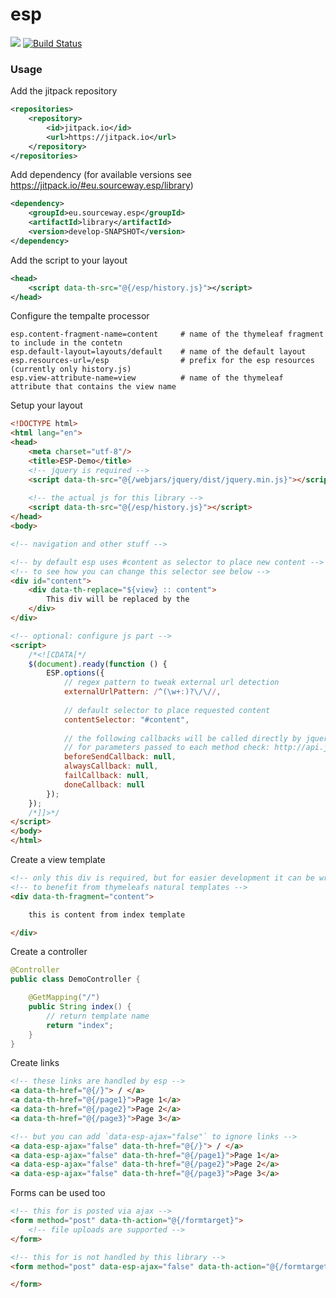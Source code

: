 # esp

[![](https://jitpack.io/v/eu.sourceway.esp/library.svg)](https://jitpack.io/#eu.sourceway.esp/library)
[![Build Status](https://travis-ci.org/sourceway/esp.svg?branch=develop)](https://travis-ci.org/sourceway/esp)

### Usage

Add the jitpack repository
```xml
<repositories>
    <repository>
        <id>jitpack.io</id>
        <url>https://jitpack.io</url>
    </repository>
</repositories>
```

Add dependency (for available versions see https://jitpack.io/#eu.sourceway.esp/library)
```xml
<dependency>
    <groupId>eu.sourceway.esp</groupId>
    <artifactId>library</artifactId>
    <version>develop-SNAPSHOT</version>
</dependency>
```

Add the script to your layout
```xml
<head>
    <script data-th-src="@{/esp/history.js}"></script>
</head>
```

Configure the tempalte processor
```
esp.content-fragment-name=content     # name of the thymeleaf fragment to include in the contetn
esp.default-layout=layouts/default    # name of the default layout
esp.resources-url=/esp                # prefix for the esp resources (currently only history.js)
esp.view-attribute-name=view          # name of the thymeleaf attribute that contains the view name
```

Setup your layout
```html
<!DOCTYPE html>
<html lang="en">
<head>
    <meta charset="utf-8"/>
    <title>ESP-Demo</title>
    <!-- jquery is required -->
    <script data-th-src="@{/webjars/jquery/dist/jquery.min.js}"></script>
    
    <!-- the actual js for this library -->
    <script data-th-src="@{/esp/history.js}"></script>
</head>
<body>

<!-- navigation and other stuff -->

<!-- by default esp uses #content as selector to place new content -->
<!-- to see how you can change this selector see below -->
<div id="content">
    <div data-th-replace="${view} :: content">
        This div will be replaced by the
    </div>
</div>

<!-- optional: configure js part -->
<script>
    /*<![CDATA[*/
    $(document).ready(function () {
        ESP.options({
            // regex pattern to tweak external url detection
            externalUrlPattern: /^(\w+:)?\/\//,
            
            // default selector to place requested content 
            contentSelector: "#content",
            
            // the following callbacks will be called directly by jquery.ajax()
            // for parameters passed to each method check: http://api.jquery.com/jquery.ajax/
            beforeSendCallback: null,
            alwaysCallback: null,
            failCallback: null,
            doneCallback: null
        });
    });
    /*]]>*/
</script>
</body>
</html>
```

Create a view template
```html
<!-- only this div is required, but for easier development it can be wrapped by full html dom -->
<!-- to benefit from thymeleafs natural templates -->
<div data-th-fragment="content">

    this is content from index template

</div>
```

Create a controller
```java
@Controller
public class DemoController {

    @GetMapping("/")
    public String index() {
        // return template name
        return "index";
    }
}
```

Create links
```html
<!-- these links are handled by esp -->
<a data-th-href="@{/}"> / </a>
<a data-th-href="@{/page1}">Page 1</a>
<a data-th-href="@{/page2}">Page 2</a>
<a data-th-href="@{/page3}">Page 3</a>

<!-- but you can add `data-esp-ajax="false"` to ignore links -->
<a data-esp-ajax="false" data-th-href="@{/}"> / </a>
<a data-esp-ajax="false" data-th-href="@{/page1}">Page 1</a>
<a data-esp-ajax="false" data-th-href="@{/page2}">Page 2</a>
<a data-esp-ajax="false" data-th-href="@{/page3}">Page 3</a>
```

Forms can be used too
```html
<!-- this for is posted via ajax -->
<form method="post" data-th-action="@{/formtarget}">
    <!-- file uploads are supported -->
</form>

<!-- this for is not handled by this library -->
<form method="post" data-esp-ajax="false" data-th-action="@{/formtarget}">

</form>
```
